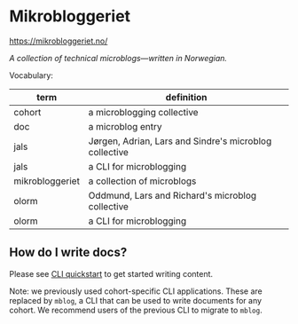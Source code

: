 # Mikrobloggeriet

https://mikrobloggeriet.no/

_A collection of technical microblogs—written in Norwegian._

Vocabulary:

| term            | definition                                             |
|-----------------|--------------------------------------------------------|
| cohort          | a microblogging collective                             |
| doc             | a microblog entry                                      |
| jals            | Jørgen, Adrian, Lars and Sindre's microblog collective |
| jals            | a CLI for microblogging                                |
| mikrobloggeriet | a collection of microblogs                             |
| olorm           | Oddmund, Lars and Richard's microblog collective       |
| olorm           | a CLI for microblogging                                |

## How do I write docs?

Please see [CLI quickstart] to get started writing content.

[CLI quickstart]: cli-quickstart-mblog.md

Note: we previously used cohort-specific CLI applications.
These are replaced by `mblog`, a CLI that can be used to write documents for any cohort.
We recommend users of the previous CLI to migrate to `mblog`.

